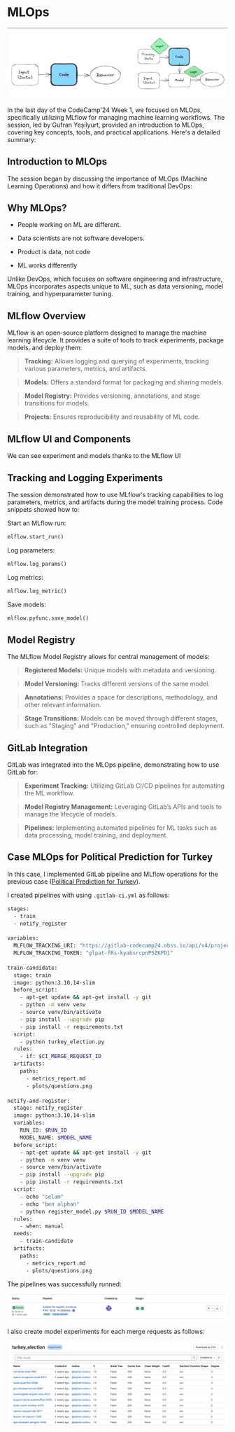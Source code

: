 # MLOps

![MLOps](../screenshots/mlops-chart.png)

In the last day of the CodeCamp'24 Week 1, we focused on MLOps, specifically utilizing MLflow for managing machine learning workflows. The session, led by Gufran Yeşilyurt, provided an introduction to MLOps, covering key concepts, tools, and practical applications. Here's a detailed summary:

## Introduction to MLOps
The session began by discussing the importance of MLOps (Machine Learning Operations) and how it differs from traditional DevOps:

## Why MLOps? 
- People working on ML are different.

- Data scientists are not software developers. 

- Product is data, not code

- ML works differently

Unlike DevOps, which focuses on software engineering and infrastructure, MLOps incorporates aspects unique to ML, such as data versioning, model training, and hyperparameter tuning.

## MLflow Overview
MLflow is an open-source platform designed to manage the machine learning lifecycle. It provides a suite of tools to track experiments, package models, and deploy them:

> **Tracking:** Allows logging and querying of experiments, tracking various parameters, metrics, and artifacts.

> **Models:** Offers a standard format for packaging and sharing models.

> **Model Registry:** Provides versioning, annotations, and stage transitions for models.

> **Projects:** Ensures reproducibility and reusability of ML code.

## MLflow UI and Components
We can see experiment and models thanks to the MLflow UI

## Tracking and Logging Experiments
The session demonstrated how to use MLflow's tracking capabilities to log parameters, metrics, and artifacts during the model training process. Code snippets showed how to:

Start an MLflow run:
 ```py
 mlflow.start_run()
 ```
Log parameters:
```py
mlflow.log_params()
```
Log metrics:
```py
mlflow.log_metric()
```
Save models:
```py
mlflow.pyfunc.save_model()
```

## Model Registry
The MLflow Model Registry allows for central management of models:

> **Registered Models:** Unique models with metadata and versioning.

> **Model Versioning:** Tracks different versions of the same model.

> **Annotations:** Provides a space for descriptions, methodology, and other relevant information.

> **Stage Transitions:** Models can be moved through different stages, such as "Staging" and "Production," ensuring controlled deployment.

## GitLab Integration
GitLab was integrated into the MLOps pipeline, demonstrating how to use GitLab for:

> **Experiment Tracking:** Utilizing GitLab CI/CD pipelines for automating the ML workflow.

> **Model Registry Management:** Leveraging GitLab’s APIs and tools to manage the lifecycle of models.

> **Pipelines:** Implementing automated pipelines for ML tasks such as data processing, model training, and deployment.

## Case MLOps for Political Prediction for Turkey

In this case, I implemented GitLab pipeline and MLflow operations for the previous case ([Political Prediction for Turkey](python-fundamentals.md)). 

I created pipelines with using `.gitlab-ci.yml` as follows:

```bash
stages:
  - train
  - notify_register

variables:
  MLFLOW_TRACKING_URI: "https://gitlab-codecamp24.obss.io/api/v4/projects/120/ml/mlflow/"
  MLFLOW_TRACKING_TOKEN: "glpat-fRs-kyabsrcpnPSZKPD1"

train-candidate:
  stage: train
  image: python:3.10.14-slim
  before_script:
    - apt-get update && apt-get install -y git
    - python -m venv venv
    - source venv/bin/activate
    - pip install --upgrade pip
    - pip install -r requirements.txt
  script:
    - python turkey_election.py
  rules:
    - if: $CI_MERGE_REQUEST_ID
  artifacts:
    paths:
      - metrics_report.md
      - plots/questions.png

notify-and-register:
  stage: notify_register
  image: python:3.10.14-slim
  variables:
    RUN_ID: $RUN_ID 
    MODEL_NAME: $MODEL_NAME 
  before_script:
    - apt-get update && apt-get install -y git
    - python -m venv venv
    - source venv/bin/activate
    - pip install --upgrade pip
    - pip install -r requirements.txt
  script:
    - echo "selam"
    - echo "ben alphan"
    - python register_model.py $RUN_ID $MODEL_NAME
  rules:
    - when: manual  
  needs:
    - train-candidate
  artifacts:
    paths:
      - metrics_report.md
      - plots/questions.png

```

The pipelines was successfully runned:

![alt text](../screenshots/mlops-pipeline.png)

I also create model experiments for each merge requests as follows:

![alt text](../screenshots/mlops-experiments.png)

